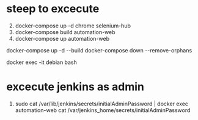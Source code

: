 # steep to excecute
2. docker-compose up -d chrome selenium-hub
3. docker-compose build automation-web
4. docker-compose up automation-web

docker-compose up -d --build
docker-compose down --remove-orphans

docker exec -it debian bash

# excecute jenkins as admin
1. sudo cat /var/lib/jenkins/secrets/initialAdminPassword | docker exec automation-web cat /var/jenkins_home/secrets/initialAdminPassword